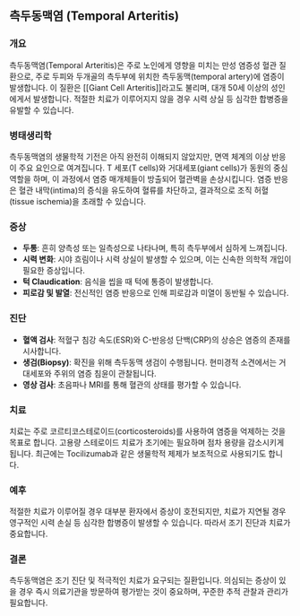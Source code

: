 

## 측두동맥염 (Temporal Arteritis)

### 개요
측두동맥염(Temporal Arteritis)은 주로 노인에게 영향을 미치는 만성 염증성 혈관 질환으로, 주로 두피와 두개골의 측두부에 위치한 측두동맥(temporal artery)에 염증이 발생합니다. 이 질환은 [[Giant Cell Arteritis]]라고도 불리며, 대개 50세 이상의 성인에게서 발생합니다. 적절한 치료가 이루어지지 않을 경우 시력 상실 등 심각한 합병증을 유발할 수 있습니다.

### 병태생리학
측두동맥염의 생물학적 기전은 아직 완전히 이해되지 않았지만, 면역 체계의 이상 반응이 주요 요인으로 여겨집니다. T 세포(T cells)와 거대세포(giant cells)가 동원의 중심 역할을 하며, 이 과정에서 염증 매개체들이 방출되어 혈관벽을 손상시킵니다. 염증 반응은 혈관 내막(intima)의 증식을 유도하여 혈류를 차단하고, 결과적으로 조직 허혈(tissue ischemia)을 초래할 수 있습니다.

### 증상
- **두통**: 흔히 양측성 또는 일측성으로 나타나며, 특히 측두부에서 심하게 느껴집니다.
- **시력 변화**: 시야 흐림이나 시력 상실이 발생할 수 있으며, 이는 신속한 의학적 개입이 필요한 증상입니다.
- **턱 Claudication**: 음식을 씹을 때 턱에 통증이 발생합니다.
- **피로감 및 발열**: 전신적인 염증 반응으로 인해 피로감과 미열이 동반될 수 있습니다.

### 진단
- **혈액 검사**: 적혈구 침강 속도(ESR)와 C-반응성 단백(CRP)의 상승은 염증의 존재를 시사합니다.
- **생검(Biopsy)**: 확진을 위해 측두동맥 생검이 수행됩니다. 현미경적 소견에서는 거대세포와 주위의 염증 침윤이 관찰됩니다.
- **영상 검사**: 초음파나 MRI를 통해 혈관의 상태를 평가할 수 있습니다.

### 치료
치료는 주로 코르티코스테로이드(corticosteroids)를 사용하여 염증을 억제하는 것을 목표로 합니다. 고용량 스테로이드 치료가 초기에는 필요하며 점차 용량을 감소시키게 됩니다. 최근에는 Tocilizumab과 같은 생물학적 제제가 보조적으로 사용되기도 합니다.

### 예후
적절한 치료가 이루어질 경우 대부분 환자에서 증상이 호전되지만, 치료가 지연될 경우 영구적인 시력 손실 등 심각한 합병증이 발생할 수 있습니다. 따라서 조기 진단과 치료가 중요합니다.

### 결론
측두동맥염은 조기 진단 및 적극적인 치료가 요구되는 질환입니다. 의심되는 증상이 있을 경우 즉시 의료기관을 방문하여 평가받는 것이 중요하며, 꾸준한 추적 관찰과 관리가 필요합니다.